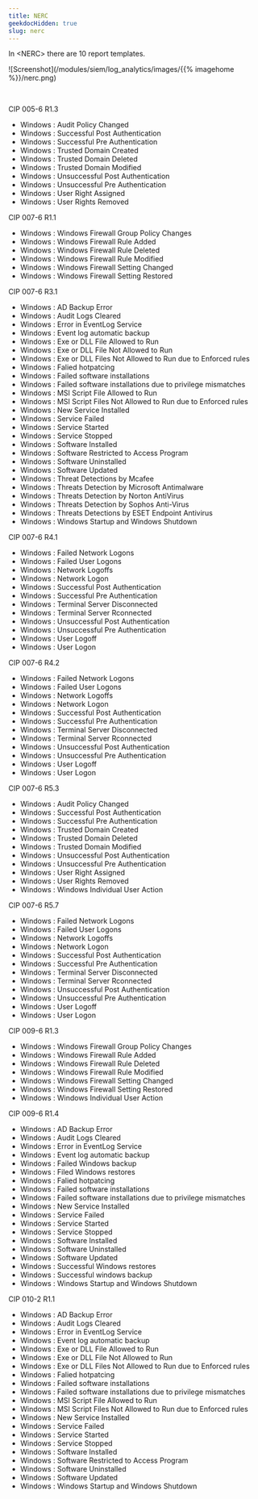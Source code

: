 ```yaml
---
title: NERC
geekdocHidden: true
slug: nerc
---
```


In \<NERC> there are 10 report templates.

![Screenshot](/modules/siem/log_analytics/images/{{% imagehome %}}/nerc.png)

&nbsp;

CIP 005-6 R1.3
* Windows : Audit Policy Changed
* Windows : Successful Post Authentication
* Windows : Successful Pre Authentication
* Windows : Trusted Domain Created
* Windows : Trusted Domain Deleted
* Windows : Trusted Domain Modified
* Windows : Unsuccessful Post Authentication
* Windows : Unsuccessful Pre Authentication
* Windows : User Right Assigned
* Windows : User Rights Removed

CIP 007-6 R1.1
* Windows : Windows Firewall Group Policy Changes
* Windows : Windows Firewall Rule Added
* Windows : Windows Firewall Rule Deleted
* Windows : Windows Firewall Rule Modified
* Windows : Windows Firewall Setting Changed
* Windows : Windows Firewall Setting Restored

CIP 007-6 R3.1
* Windows : AD Backup Error
* Windows : Audit Logs Cleared
* Windows : Error in EventLog Service
* Windows : Event log automatic backup
* Windows : Exe or DLL File Allowed to Run
* Windows : Exe or DLL File Not Allowed to Run
* Windows : Exe or DLL Files Not Allowed to Run due to Enforced rules
* Windows : Falied hotpatcing
* Windows : Failed software installations
* Windows : Failed software installations due to privilege mismatches
* Windows : MSI Script File Allowed to Run
* Windows : MSI Script Files Not Allowed to Run due to Enforced rules
* Windows : New Service Installed
* Windows : Service Failed
* Windows : Service Started
* Windows : Service Stopped
* Windows : Software Installed
* Windows : Software Restricted to Access Program
* Windows : Software Uninstalled
* Windows : Software Updated
* Windows : Threat Detections by Mcafee
* Windows : Threats Detection by Microsoft Antimalware
* Windows : Threats Detection by Norton AntiVirus
* Windows : Threats Detection by Sophos Anti-Virus
* Windows : Threats Detections by ESET Endpoint Antivirus
* Windows : Windows Startup and Windows Shutdown

CIP 007-6 R4.1
* Windows : Failed Network Logons
* Windows : Failed User Logons
* Windows : Network Logoffs
* Windows : Network Logon
* Windows : Successful Post Authentication
* Windows : Successful Pre Authentication
* Windows : Terminal Server Disconnected
* Windows : Terminal Server Rconnected
* Windows : Unsuccessful Post Authentication
* Windows : Unsuccessful Pre Authentication
* Windows : User Logoff
* Windows : User Logon

CIP 007-6 R4.2
* Windows : Failed Network Logons
* Windows : Failed User Logons
* Windows : Network Logoffs
* Windows : Network Logon
* Windows : Successful Post Authentication
* Windows : Successful Pre Authentication
* Windows : Terminal Server Disconnected
* Windows : Terminal Server Rconnected
* Windows : Unsuccessful Post Authentication
* Windows : Unsuccessful Pre Authentication
* Windows : User Logoff
* Windows : User Logon

CIP 007-6 R5.3
* Windows : Audit Policy Changed
* Windows : Successful Post Authentication
* Windows : Successful Pre Authentication
* Windows : Trusted Domain Created
* Windows : Trusted Domain Deleted
* Windows : Trusted Domain Modified
* Windows : Unsuccessful Post Authentication
* Windows : Unsuccessful Pre Authentication
* Windows : User Right Assigned
* Windows : User Rights Removed
* Windows : Windows Individual User Action

CIP 007-6 R5.7
* Windows : Failed Network Logons
* Windows : Failed User Logons
* Windows : Network Logoffs
* Windows : Network Logon
* Windows : Successful Post Authentication
* Windows : Successful Pre Authentication
* Windows : Terminal Server Disconnected
* Windows : Terminal Server Rconnected
* Windows : Unsuccessful Post Authentication
* Windows : Unsuccessful Pre Authentication
* Windows : User Logoff
* Windows : User Logon

CIP 009-6 R1.3
* Windows : Windows Firewall Group Policy Changes
* Windows : Windows Firewall Rule Added
* Windows : Windows Firewall Rule Deleted
* Windows : Windows Firewall Rule Modified
* Windows : Windows Firewall Setting Changed
* Windows : Windows Firewall Setting Restored
* Windows : Windows Individual User Action

CIP 009-6 R1.4
* Windows : AD Backup Error
* Windows : Audit Logs Cleared
* Windows : Error in EventLog Service
* Windows : Event log automatic backup
* Windows : Failed Windows backup
* Windows : Filed Windows restores
* Windows : Falied hotpatcing
* Windows : Failed software installations
* Windows : Failed software installations due to privilege mismatches
* Windows : New Service Installed
* Windows : Service Failed
* Windows : Service Started
* Windows : Service Stopped
* Windows : Software Installed
* Windows : Software Uninstalled
* Windows : Software Updated
* Windows : Successful Windows restores
* Windows : Successful windows backup
* Windows : Windows Startup and Windows Shutdown

CIP 010-2 R1.1
* Windows : AD Backup Error
* Windows : Audit Logs Cleared
* Windows : Error in EventLog Service
* Windows : Event log automatic backup
* Windows : Exe or DLL File Allowed to Run
* Windows : Exe or DLL File Not Allowed to Run
* Windows : Exe or DLL Files Not Allowed to Run due to Enforced rules
* Windows : Falied hotpatcing
* Windows : Failed software installations
* Windows : Failed software installations due to privilege mismatches
* Windows : MSI Script File Allowed to Run
* Windows : MSI Script Files Not Allowed to Run due to Enforced rules
* Windows : New Service Installed
* Windows : Service Failed
* Windows : Service Started
* Windows : Service Stopped
* Windows : Software Installed
* Windows : Software Restricted to Access Program
* Windows : Software Uninstalled
* Windows : Software Updated
* Windows : Windows Startup and Windows Shutdown




